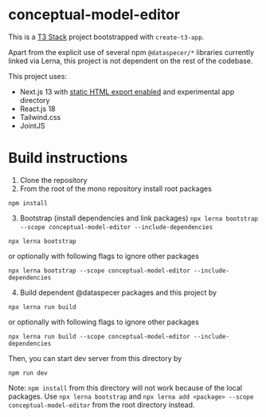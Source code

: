 # conceptual-model-editor

This is a [T3 Stack](https://create.t3.gg/) project bootstrapped with `create-t3-app`.

Apart from the explicit use of several npm `@dataspecer/*` libraries currently linked via Lerna, this project is not dependent on the rest of the codebase.

This project uses:

-   Next.js 13 with [static HTML export enabled](https://nextjs.org/docs/advanced-features/static-html-export) and experimental app directory
-   React.js 18
-   Tailwind.css
-   JointJS

# Build instructions

1. Clone the repository
2. From the root of the mono repository install root packages

```
npm install
```

3. Bootstrap (install dependencies and link packages) `npx lerna bootstrap` `--scope conceptual-model-editor --include-dependencies`

```
npx lerna bootstrap
```

or optionally with following flags to ignore other packages

```
npx lerna bootstrap --scope conceptual-model-editor --include-dependencies
```

4. Build dependent @dataspecer packages and this project by

```
npx lerna run build
```

or optionally with following flags to ignore other packages

```
npx lerna run build --scope conceptual-model-editor --include-dependencies
```

Then, you can start dev server from this directory by

```
npm run dev
```

Note: `npm install` from this directory will not work because of the local packages. Use `npx lerna bootstrap` and `npx lerna add <package> --scope conceptual-model-editor` from the root directory instead.
